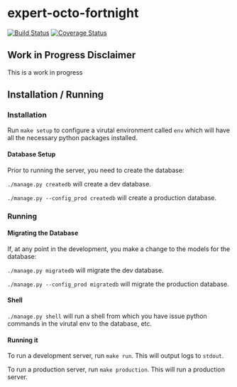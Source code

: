 # expert-octo-fortnight

[![Build Status](https://travis-ci.org/roddajohn/expert-octo-fortnight.svg?branch=master)](https://travis-ci.org/roddajohn/expert-octo-fortnight)
[![Coverage Status](https://coveralls.io/repos/github/roddajohn/expert-octo-fortnight/badge.svg?branch=master)](https://coveralls.io/github/roddajohn/expert-octo-fortnight?branch=master)

## Work in Progress Disclaimer

<disclaimer>This is a work in progress</disclaimer>

## Installation / Running
### Installation
Run `make setup` to configure a virutal environment called `env` which will have all the necessary python packages installed.

#### Database Setup
Prior to running the server, you need to create the database:

`./manage.py createdb` will create a dev database.

`./manage.py --config_prod createdb` will create a production database.

### Running
#### Migrating the Database
If, at any point in the development, you make a change to the models for the database:

`./manage.py migratedb` will migrate the dev database.

`./manage.py --config_prod migratedb` will migrate the production database.

#### Shell
`./manage.py shell` will run a shell from which you have issue python commands in the virutal env to the database, etc.

#### Running it
To run a development server, run `make run`.  This will output logs to `stdout`.

To run a production server, run `make production`.  This will run a production server.
